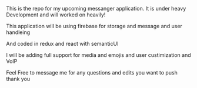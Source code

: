 This is the repo for my upcoming messanger application. It is under heavy Development and will worked on heavily!

This application will be using firebase for storage and message and user handleing

And coded in redux and react with semanticUI 

I will be adding full support for media and emojis and user custimization and VoIP 

Feel Free to message me for any questions and edits you want to push thank you
